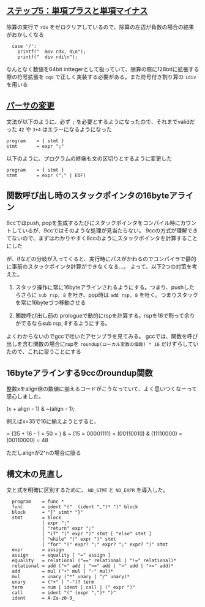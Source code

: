 ## [ステップ5：単項プラスと単項マイナス](https://www.sigbus.info/compilerbook/#%E3%82%B9%E3%83%86%E3%83%83%E3%83%975%E5%8D%98%E9%A0%85%E3%83%97%E3%83%A9%E3%82%B9%E3%81%A8%E5%8D%98%E9%A0%85%E3%83%9E%E3%82%A4%E3%83%8A%E3%82%B9)

除算の実行で `rdx` をゼロクリアしているので、除算の左辺が負数の場合の結果がおかしくなる

```
  case '/':
    printf("  mov rdx, 0\n");
    printf("  div rdi\n");
```

なんとなく数値を64bit inttegerとして扱っていて、除算の際に128bitに拡張する際の符号拡張を `cqo` で正しく実装する必要がある。また符号付き割り算の `idiv` を用いる

## [パーサの変更](https://www.sigbus.info/compilerbook/#%E3%83%91%E3%83%BC%E3%82%B5%E3%81%AE%E5%A4%89%E6%9B%B4)


文法が以下のように、必ず `;` を必要とするようになったので、それまでvalidだった `42` や `3+4` はエラーになるようになった

```
program    = { stmt }
stmt       = expr ";"
```

以下のように、プログラムの終端も文の区切りとするように変更した
```
program    = { stmt }
stmt       = expr (";" | EOF)
```

## 関数呼び出し時のスタックポインタの16byteアライン

8ccではpush, popを生成するたびにスタックポインタをコンパイル時にカウントしているが、9ccではそのような処理が見当たらない。
9ccの方式が理解できてないので、まずはわかりやすく8ccのようにスタックポインタを計算することにした

が、ifなどの分岐が入ってくると、実行時にパスがかわるのでコンパイラで静的に事前のスタックポインタ計算ができなくなる…。
よって、以下2つの対策を考えた。

1. スタック操作に常に16byteアラインされるようにする。つまり、pushしたらさらに `sub rsp, 8` を吐き、pop時は `add rsp, 8` を吐く。つまりスタックを常に16byteづつ移動させる

2. 関数呼び出し前の prologueで動的にrspを計算する。rspを16で割って余りがでるならsub rsp, 8するようにする。

よくわからないのでgccで吐いたアセンブラを見てみる。
gccでは、関数を呼び出しを含む関数の場合にrspを `roundup(ローカル変数の個数) * 16` だけずらしていたので、これに習うことにする


## 16byteアラインする9ccのroundup関数

整数xをalign倍の数値に揃えるコードがこうなっていて、よく思いつくなーって感心しました。

(x + align - 1) & ~(align - 1);

例えばx=35で16に揃えようとすると、

= (35 + 16 - 1 = 50 = ) & ~ (15 = 00001111)
= (00110010) & (11110000)
= (00110000)
= 48

ただしalignが2^nの場合に限る


## 構文木の見直し

文と式を明確に区別するために、 `ND_STMT` と `ND_EXPR` を導入した。

```
  program    = func *
  func       = ident "("  (ident ",")* ")" block
  block      = "{" stmt* "}"
  stmt       = block
             | expr ";"
             | "return" expr ";"
             | "if" "(" expr ")" stmt [ "else" stmt ]
             | "while" "(" expr ")" stmt
             | "for" "(" expr? ";" expr? ";" expr? ")" stmt
  expr       = assign
  assign     = equality [ "=" assign ]
  equality   = relational ("==" relational | "!=" relational)*
  relational = add ("<" add | "<=" add | ">" add | ">=" add)*
  add        = mul ("+" mul | "-" mul)*
  mul        = unary ("*" unary | "/" unary)*
  unary      = ("+" | "-")? term
  term       = num | ident | call | (" expr ")"
  call       = ident "(" (expr ",")* ")"
  ident      = A-Za-z0-9_
```
